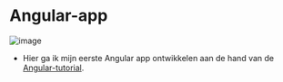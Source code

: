 # Angular-app

![image](https://github.com/JalalToufik/Abovo/assets/112856590/ac0b23fb-e5b3-45de-923a-4c5d2b4e270c)

* Hier ga ik mijn eerste Angular app ontwikkelen aan de hand van de [Angular-tutorial](https://angular.dev/tutorials/first-app).
